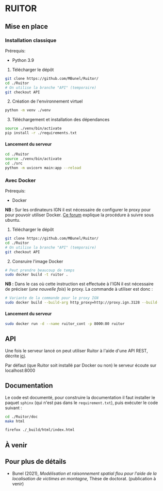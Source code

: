 # RUITOR

## Mise en place


### Installation classique

Prérequis:
- Python 3.9

1. Télécharger le dépôt

```sh
git clone https://github.com/MBunel/Ruitor/
cd ./Ruitor
# On utilise la branche "API" (temporaire)
git checkout API 
```

2. Création de l'environnement virtuel

```sh
python -m venv ./venv
```

3. Téléchargement et installation des dépendances

```sh
source ./venv/bin/activate
pip install -r ./requirements.txt
```

#### Lancement du serveur

```sh
cd ./Ruitor
source ./venv/bin/activate
cd ./src
python -m uvicorn main:app --reload 
```

### Avec Docker

Prérequis:
- Docker

**NB :** Sur les ordinateurs IGN il est nécessaire de configurer le proxy pour pour pouvoir utiliser Docker. [Ce forum](https://stackoverflow.com/a/38386911) explique la procédure à suivre sous ubuntu.



1. Télécharger le dépôt

```sh
git clone https://github.com/MBunel/Ruitor/
cd ./Ruitor
# On utilise la branche "API" (temporaire)
git checkout API 
```

2. Consruire l'image Docker

```sh
# Peut prendre beaucoup de temps
sudo docker build -t ruitor .
```

**NB :** Dans le cas où cette instruction est effectuée à l'IGN il est nécessaire de préciser (*une nouvelle fois*) le proxy. La commande à utiliser est donc :

```sh
# Variante de la commande pour le proxy IGN
sudo docker build --build-arg http_proxy=http://proxy.ign.3128 --build-arg https_proxy=http://proxy.ign.fr:3128 -t ruitor .
```

#### Lancement du serveur

```sh
sudo docker run -d --name ruitor_cont -p 8000:80 ruitor
```


## API

Une fois le serveur lancé on peut utiliser Ruitor à l'aide d'une API REST, décrite [ici](https://github.com/MBunel/Ruitor-Api).

Par défaut (que Ruitor soit installé par Docker ou non) le serveur écoute sur localhost:8000


## Documentation

Le code est documenté, pour construire la documentation il faut installer le paquet `sphinx` (qui n'est pas dans le `requirement.txt`), puis exécuter le code suivant :

```sh
cd ./Ruitor/doc
make html

firefox ./_build/html/index.html 
```

## À venir

## Pour plus de détails

- Bunel (2021), *Modélisation et raisonnement spatial flou pour l'aide de la localisation de victimes en montagne,* Thèse de doctorat. (publication à venir)
